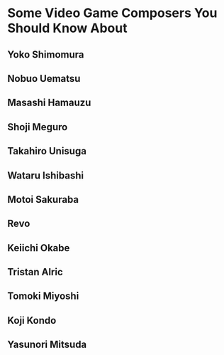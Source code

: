 # Some Video Game Composers You Should Know About

## Yoko Shimomura
## Nobuo Uematsu
## Masashi Hamauzu
## Shoji Meguro
## Takahiro Unisuga
## Wataru Ishibashi
## Motoi Sakuraba
## Revo
## Keiichi Okabe
## Tristan Alric
## Tomoki Miyoshi
## Koji Kondo
## Yasunori Mitsuda
